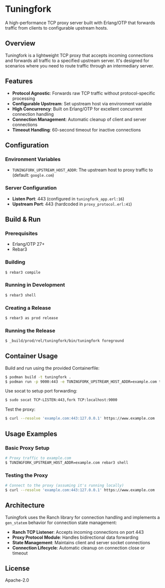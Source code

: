 # Tuningfork

A high-performance TCP proxy server built with Erlang/OTP that forwards traffic from clients to configurable upstream hosts.

## Overview

Tuningfork is a lightweight TCP proxy that accepts incoming connections and forwards all traffic to a specified upstream server. It's designed for scenarios where you need to route traffic through an intermediary server.

## Features

- **Protocol Agnostic**: Forwards raw TCP traffic without protocol-specific processing
- **Configurable Upstream**: Set upstream host via environment variable
- **High Concurrency**: Built on Erlang/OTP for excellent concurrent connection handling
- **Connection Management**: Automatic cleanup of client and server connections
- **Timeout Handling**: 60-second timeout for inactive connections

## Configuration

### Environment Variables

- `TUNINGFORK_UPSTREAM_HOST_ADDR`: The upstream host to proxy traffic to (default: `google.com`)

### Server Configuration

- **Listen Port**: 443 (configured in `tuningfork_app.erl:16`)
- **Upstream Port**: 443 (hardcoded in `proxy_protocol.erl:41`)

## Build & Run

### Prerequisites

- Erlang/OTP 27+
- Rebar3

### Building

```bash
$ rebar3 compile
```

### Running in Development

```bash
$ rebar3 shell
```

### Creating a Release

```bash
$ rebar3 as prod release
```

### Running the Release

```bash
$ _build/prod/rel/tuningfork/bin/tuningfork foreground
```

## Container Usage

Build and run using the provided Containerfile:

```bash
$ podman build -t tuningfork .
$ podman run -p 9000:443 -e TUNINGFORK_UPSTREAM_HOST_ADDR=example.com tuningfork
```

Use socat to setup port forwarding:

```bash
$ sudo socat TCP-LISTEN:443,fork TCP:localhost:9000
```

Test the proxy:

```bash
$ curl --resolve 'example.com:443:127.0.0.1' https://www.example.com
```

## Usage Examples

### Basic Proxy Setup

```bash
# Proxy traffic to example.com
$ TUNINGFORK_UPSTREAM_HOST_ADDR=example.com rebar3 shell
```

### Testing the Proxy

```bash
# Connect to the proxy (assuming it's running locally)
$ curl --resolve 'example.com:443:127.0.0.1' https://www.example.com
```

## Architecture

Tuningfork uses the Ranch library for connection handling and implements a `gen_statem` behavior for connection state management:

- **Ranch TCP Listener**: Accepts incoming connections on port 443
- **Proxy Protocol Module**: Handles bidirectional data forwarding
- **State Management**: Maintains client and server socket connections
- **Connection Lifecycle**: Automatic cleanup on connection close or timeout

## License

Apache-2.0
